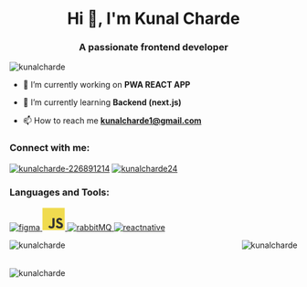 <h1 align="center">Hi 👋, I'm Kunal Charde</h1>
<h3 align="center">A passionate frontend developer</h3>

<p align="left"> <img src="https://komarev.com/ghpvc/?username=kunalcharde&label=Profile%20views&color=0e75b6&style=flat" alt="kunalcharde" /> </p>

- 🔭 I’m currently working on **PWA REACT APP**

- 🌱 I’m currently learning **Backend (next.js)**

- 📫 How to reach me **kunalcharde1@gmail.com**


<h3 align="left">Connect with me:</h3>
<p align="left">
<a href="https://www.linkedin.com/in/kunal-charde-226891214/" target="blank"><img align="center" src="https://raw.githubusercontent.com/rahuldkjain/github-profile-readme-generator/master/src/images/icons/Social/linked-in-alt.svg" alt="kunalcharde-226891214" height="30" width="40" /></a>
<a href="https://instagram.com/kunalcharde24" target="blank"><img align="center" src="https://raw.githubusercontent.com/rahuldkjain/github-profile-readme-generator/master/src/images/icons/Social/instagram.svg" alt="kunalcharde24" height="30" width="40" /></a>
</p>

<h3 align="left">Languages and Tools:</h3>
<p align="left"> <a href="https://www.figma.com/" target="_blank" rel="noreferrer"> <img src="https://www.vectorlogo.zone/logos/figma/figma-icon.svg" alt="figma" width="40" height="40"/> </a> <a href="https://developer.mozilla.org/en-US/docs/Web/JavaScript" target="_blank" rel="noreferrer"> <img src="https://raw.githubusercontent.com/devicons/devicon/master/icons/javascript/javascript-original.svg" alt="javascript" width="40" height="40"/> </a> <a href="https://www.rabbitmq.com" target="_blank" rel="noreferrer"> <img src="https://www.vectorlogo.zone/logos/rabbitmq/rabbitmq-icon.svg" alt="rabbitMQ" width="40" height="40"/> </a> <a href="https://reactnative.dev/" target="_blank" rel="noreferrer"> <img src="https://reactnative.dev/img/header_logo.svg" alt="reactnative" width="40" height="40"/> </a> </p>

<p><img align="left" src="https://github-readme-stats.vercel.app/api/top-langs?username=kunalcharde&show_icons=true&locale=en&layout=compact" alt="kunalcharde" /></p>

<p>&nbsp;<img align="right" src="https://github-readme-stats.vercel.app/api?username=kunalcharde&show_icons=true&locale=en" alt="kunalcharde" /></p>

<p><br><img align="center" src="https://github-readme-streak-stats.herokuapp.com/?user=kunalcharde&" alt="kunalcharde" /></p>

